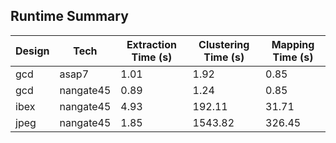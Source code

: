 ## Runtime Summary

| Design         | Tech       | Extraction Time (s) | Clustering Time (s) | Mapping Time (s) |
|----------------|------------|---------------------|----------------------|------------------|
| gcd            | asap7      | 1.01                | 1.92                 | 0.85             |
| gcd            | nangate45  | 0.89                | 1.24                 | 0.85             |
| ibex           | nangate45  | 4.93                | 192.11               | 31.71            |
| jpeg           | nangate45  | 1.85                | 1543.82              | 326.45           |
